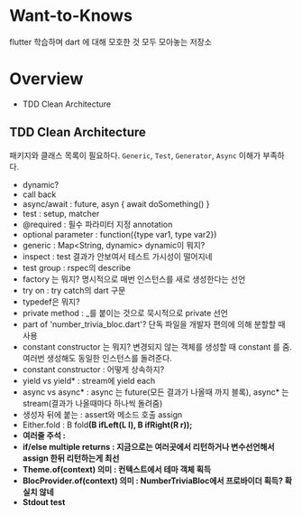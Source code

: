 # Want-to-Knows

flutter 학습하며 dart 에 대해 모호한 것 모두 모아놓는 저장소

# Overview

- TDD Clean Architecture

## TDD Clean Architecture

패키지와 클래스 목록이 필요하다. `Generic`, `Test`, `Generator`, `Async` 이해가 부족하다.

- dynamic?
- call back
- async/await : future, asyn { await doSomething() }
- test : setup, matcher
- @required : 필수 파라미터 지정 annotation
- optional parameter : function({type var1, type var2})
- generic : Map<String, dynamic> dynamic이 뭐지?
- inspect : test 결과가 안보여서 테스트 가시성이 떨어지네
- test group : rspec의 describe
- factory 는 뭐지? 명시적으로 매번 인스턴스를 새로 생성한다는 선언
- try on : try catch의 dart 구문
- typedef은 뭐지?
- private method : _를 붙이는 것으로 묵시적으로 private 선언
- part of 'number_trivia_bloc.dart'? 단독 파일을 개발자 편의에 의해 분할할 때 사용
- constant constructor 는 뭐지? 변경되지 않는 객체를 생성할 때 constant 를 줌. 여러번 생성해도 동일한 인스턴스를 돌려준다.
- constant constructor : 어떻게 상속하지?
- yield vs yield* : stream에 yield each
- async vs async* : async 는 future(모든 결과가 나올때 까지 블록), async* 는 stream(결과가 나올때마다 하나씩 돌려줌)
- 생성자 뒤에 붙는 : assert와 메소드 호출 assign
- Either.fold : B fold<B>(B ifLeft(L l), B ifRight(R r)); 
- 여러줄 주석 : 
- if/else multiple returns : 지금으로는 여러곳에서 리턴하거나 변수선언해서 assign 한뒤 리턴하는게 최선
- Theme.of(context) 의미 : 컨텍스트에서 테마 객체 획득
- BlocProvider.of<NumberTriviaBloc>(context) 의미 : NumberTriviaBloc에서 프로바이더 획득? 확실치 않네
- Stdout test